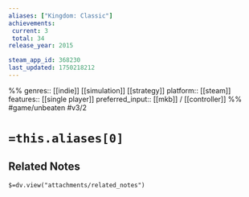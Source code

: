 ```yaml
---
aliases: ["Kingdom: Classic"]
achievements:
 current: 3
 total: 34
release_year: 2015

steam_app_id: 368230
last_updated: 1750218212
---
```

%%
genres:: [[indie]] [[simulation]] [[strategy]]
platform:: [[steam]]
features:: [[single player]]
preferred_input:: [[mkb]] / [[controller]]
%%
#game/unbeaten
#v3/2

# `=this.aliases[0]`
## Related Notes
`$=dv.view("attachments/related_notes")`